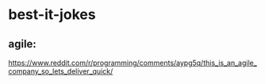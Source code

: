 # best-it-jokes

## agile:
https://www.reddit.com/r/programming/comments/aypg5q/this_is_an_agile_company_so_lets_deliver_quick/

